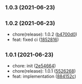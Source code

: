 ## <small>1.0.3 (2021-06-23)</small>




## <small>1.0.2 (2021-06-23)</small>

* chore(release): 1.0.2 ([b4700d0](https://github.com/simonecorsi/fine/commit/b4700d0))
* feat: fixed ci ([1852816](https://github.com/simonecorsi/fine/commit/1852816))



## <small>1.0.1 (2021-06-23)</small>

* chore: init ([2e54664](https://github.com/simonecorsi/fine/commit/2e54664))
* chore(release): 1.0.1 ([5526268](https://github.com/simonecorsi/fine/commit/5526268))
* feat: implementation ([884152c](https://github.com/simonecorsi/fine/commit/884152c))



